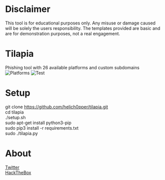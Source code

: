 # Disclaimer
This tool is for educational purposes only. Any misuse or damage caused will be solely the users responsibility.
The templates provided are basic and are for demonstration purposes, not a real engagement.
# Tilapia
Phishing tool with 26 available platforms and custom subdomains\
![Platforms](https://raw.githubusercontent.com/Helichopper/Tilapia/master/screenshots/2.png)
![Test](https://raw.githubusercontent.com/Helichopper/Tilapia/master/screenshots/3.png)
# Setup
git clone https://github.com/helich0pper/tilapia.git \
cd tilapia\
./setup.sh\
sudo apt-get install python3-pip\
sudo pip3 install -r requirements.txt\
sudo ./tilapia.py
# About
<a href="https://twitter.com/helich0pper">Twitter</a> <br>
<a href="https://www.hackthebox.eu/profile/163104">HackTheBox</a> <br>
